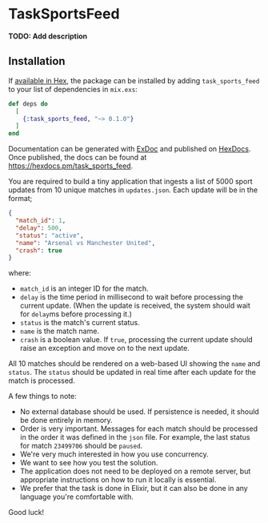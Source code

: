 # TaskSportsFeed

**TODO: Add description**

## Installation

If [available in Hex](https://hex.pm/docs/publish), the package can be installed
by adding `task_sports_feed` to your list of dependencies in `mix.exs`:

```elixir
def deps do
  [
    {:task_sports_feed, "~> 0.1.0"}
  ]
end
```

Documentation can be generated with [ExDoc](https://github.com/elixir-lang/ex_doc)
and published on [HexDocs](https://hexdocs.pm). Once published, the docs can
be found at <https://hexdocs.pm/task_sports_feed>.



You are required to build a tiny application that ingests a list of 5000 sport updates from 10 unique matches in `updates.json`. Each update will be in the format;

```json
{
  "match_id": 1,
  "delay": 500,
  "status": "active",
  "name": "Arsenal vs Manchester United",
  "crash": true
}
```

where:
- `match_id` is an integer ID for the match.
- `delay` is the time period in millisecond to wait before processing the current update. (When the update is received, the system should wait for `delay`ms before processing it.)
- `status` is the match's current status.
- `name` is the match name.
- `crash` is a boolean value. If `true`, processing the current update should raise an exception and move on to the next update.

All 10 matches should be rendered on a web-based UI showing the `name` and `status`. The `status` should be updated in real time after each update for the match is processed.

A few things to note:
- No external database should be used. If persistence is needed, it should be done entirely in memory.
- Order is very important. Messages for each match should be processed in the order it was defined in the `json` file. For example, the last status for match `23499706` should be `paused`.
- We're very much interested in how you use concurrency.
- We want to see how you test the solution.
- The application does not need to be deployed on a remote server, but appropriate instructions on how to run it locally is essential.
- We prefer that the task is done in Elixir, but it can also be done in any language you're comfortable with.

Good luck!
